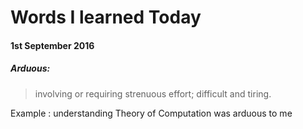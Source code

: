<!-- $theme: default -->

# Words I learned Today
#### 1st September 2016
##### Arduous: 
>involving or requiring strenuous effort; difficult and tiring.




Example : understanding Theory of Computation was arduous to me